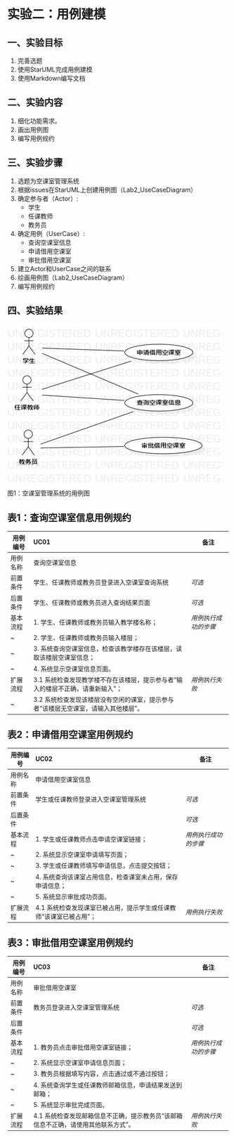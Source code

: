 # 实验二：用例建模

## 一、实验目标

1. 完善选题
2. 使用StarUML完成用例建模
3. 使用Markdown编写文档

## 二、实验内容

1. 细化功能需求。
2. 画出用例图
3. 编写用例规约

## 三、实验步骤

1. 选题为空课室管理系统
2. 根据issues在StarUML上创建用例图（Lab2_UseCaseDiagram）
3. 确定参与者（Actor）:  
      - 学生
      - 任课教师
      - 教务员
4. 确定用例（UserCase）:   
      - 查询空课室信息
      - 申请借用空课室
      - 审批借用空课室
5. 建立Actor和UserCase之间的联系
6. 绘画用例图（Lab2_UseCaseDiagram）
7. 编写用例规约

## 四、实验结果

![用例图](./Lab02_UseCaseDiagram1.jpg)  
图1：空课室管理系统的用例图

## 表1：查询空课室信息用例规约  

 用例编号  | UC01 | 备注  
-|:-|-  
用例名称  | 查询空课室信息  |   
前置条件  |  学生、任课教师或教务员登录进入空课室查询系统   | *可选*   
后置条件  | 学生、任课教师或教务员进入查询结果页面     | *可选*   
基本流程  | 1. 学生、任课教师或教务员输入教学楼名称；  |*用例执行成功的步骤*    
~| 2. 学生、任课教师或教务员输入楼层；  |   
~| 3. 系统查询空课室信息，检查该教学楼存在该楼层，读取该楼层空课室信息；  |     
~| 4. 系统显示空课室信息页面。  |  
扩展流程  | 3.1 系统检查发现教学楼不存在该楼层，提示参与者“输入的楼层不正确，请重新输入”； |*用例执行失败*    
~| 3.2 系统检查发现该楼层没有空闲的课室，提示参与者“该楼层无空课室，请输入其他楼层”。  |  

## 表2：申请借用空课室用例规约  

 用例编号  | UC02 | 备注  
-|:-|-  
用例名称  | 申请借用空课室信息  |   
前置条件  |  学生或任课教师登录进入空课室管理系统   | *可选*   
后置条件  |    | *可选*   
基本流程  | 1. 学生或任课教师点击申请空课室链接；  |*用例执行成功的步骤*    
~| 2. 系统显示空课室申请填写页面；  |   
~| 3. 学生或任课教师填写申请信息，点击提交按钮；  |   
~| 4. 系统查询该课室占用信息，检查课室未占用，保存申请信息；  |   
~| 5. 系统显示审批成功页面。  |  
扩展流程  | 4.1 系统检查发现课室已被占用，提示学生或任课教师“该课室已被占用”；  |*用例执行失败*    
 
## 表3：审批借用空课室用例规约  

 用例编号  | UC03 | 备注  
-|:-|-  
用例名称  | 审批借用空课室  |   
前置条件  |  教务员登录进入空课室管理系统   | *可选*   
后置条件  |     | *可选*   
基本流程  | 1. 教务员点击审批借用空课室链接；  |*用例执行成功的步骤*    
~| 2. 系统显示空课室申请信息页面；  |   
~| 3. 教务员根据填写内容，点击通过或不通过按钮；  |   
~| 4. 系统查询学生或任课教师邮箱信息，申请结果发送到邮箱； |   
~| 5. 系统显示审批完成页面。  |  
扩展流程  | 4.1 系统检查发现邮箱信息不正确，提示教务员“该邮箱信息不正确，请使用其他联系方式”。  |*用例执行失败* 

